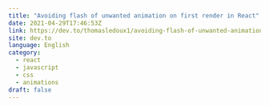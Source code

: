 ```yaml
---
title: "Avoiding flash of unwanted animation on first render in React"
date: 2021-04-29T17:46:53Z
link: https://dev.to/thomasledoux1/avoiding-flash-of-unwanted-animation-on-first-render-in-react-1o0c?utm_medium=RSS&utm_source=news.12bit.vn
site: dev.to
language: English
category:
  - react
  - javascript
  - css
  - animations
draft: false
---
```


